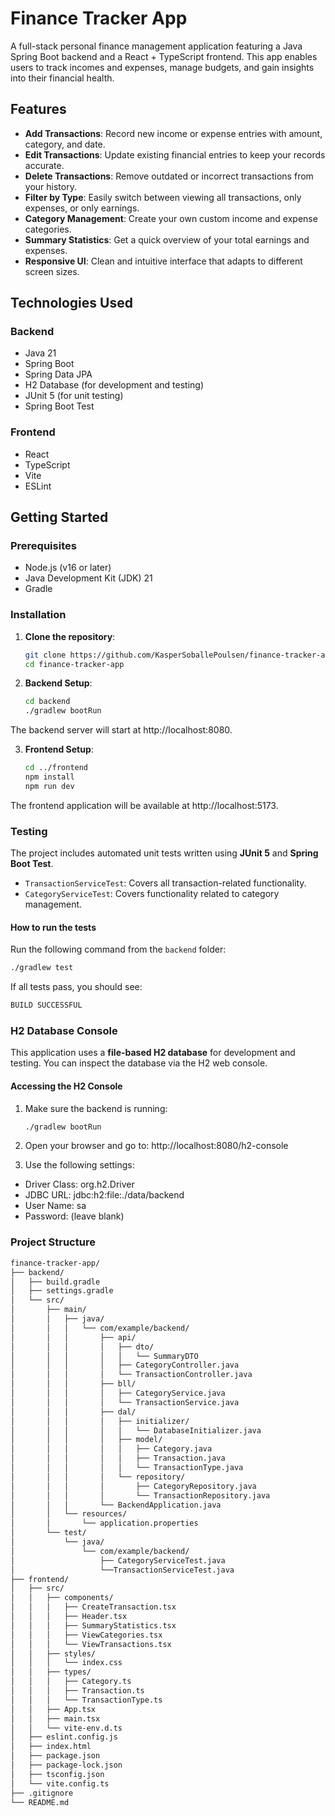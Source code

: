 # Finance Tracker App

A full-stack personal finance management application featuring a Java Spring Boot backend and a React + TypeScript frontend. This app enables users to track incomes and expenses, manage budgets, and gain insights into their financial health.

## Features
- **Add Transactions**: Record new income or expense entries with amount, category, and date.
- **Edit Transactions**: Update existing financial entries to keep your records accurate.
- **Delete Transactions**: Remove outdated or incorrect transactions from your history.
- **Filter by Type**: Easily switch between viewing all transactions, only expenses, or only earnings.
- **Category Management**: Create your own custom income and expense categories.
- **Summary Statistics**: Get a quick overview of your total earnings and expenses.
- **Responsive UI**: Clean and intuitive interface that adapts to different screen sizes.



## Technologies Used

### Backend
- Java 21
- Spring Boot
- Spring Data JPA
- H2 Database (for development and testing)
- JUnit 5 (for unit testing)
- Spring Boot Test

### Frontend
- React
- TypeScript
- Vite
- ESLint

## Getting Started

### Prerequisites
- Node.js (v16 or later)
- Java Development Kit (JDK) 21
- Gradle

### Installation

1. **Clone the repository**:

   ```bash
   git clone https://github.com/KasperSoballePoulsen/finance-tracker-app.git
   cd finance-tracker-app

2. **Backend Setup**:

   ```bash
   cd backend
   ./gradlew bootRun

The backend server will start at http://localhost:8080.

3. **Frontend Setup**:

   ```bash
   cd ../frontend
   npm install
   npm run dev

The frontend application will be available at http://localhost:5173.

### Testing

The project includes automated unit tests written using **JUnit 5** and **Spring Boot Test**.

- `TransactionServiceTest`: Covers all transaction-related functionality.
- `CategoryServiceTest`: Covers functionality related to category management.

#### How to run the tests

Run the following command from the `backend` folder:

   ```bash
   ./gradlew test
   
```
If all tests pass, you should see:
   ```bash
   BUILD SUCCESSFUL
```

### H2 Database Console

This application uses a **file-based H2 database** for development and testing. You can inspect the database via the H2 web console.

#### Accessing the H2 Console

1. Make sure the backend is running:

   ```bash
   ./gradlew bootRun
   
2. Open your browser and go to:
http://localhost:8080/h2-console

3. Use the following settings:
- Driver Class: org.h2.Driver
- JDBC URL: jdbc:h2:file:./data/backend
- User Name: sa
- Password: (leave blank)


### Project Structure
```bash
finance-tracker-app/
├── backend/
│   ├── build.gradle
│   ├── settings.gradle
│   └── src/
│       ├── main/
│       │   ├── java/
│       │   │   └── com/example/backend/
│       │   │       ├── api/
│       │   │       │   ├── dto/
│       │   │       │   │   └── SummaryDTO 
│       │   │       │   ├── CategoryController.java
│       │   │       │   └── TransactionController.java
│       │   │       ├── bll/
│       │   │       │   ├── CategoryService.java
│       │   │       │   └── TransactionService.java
│       │   │       ├── dal/
│       │   │       │   ├── initializer/
│       │   │       │   │   └── DatabaseInitializer.java
│       │   │       │   ├── model/
│       │   │       │   │   ├── Category.java
│       │   │       │   │   ├── Transaction.java
│       │   │       │   │   └── TransactionType.java
│       │   │       │   └── repository/
│       │   │       │       ├── CategoryRepository.java
│       │   │       │       └── TransactionRepository.java
│       │   │       └── BackendApplication.java
│       │   └── resources/
│       │       └── application.properties
│       └── test/
│           └── java/
│               └── com/example/backend/
│                   ├── CategoryServiceTest.java
│                   └──TransactionServiceTest.java
├── frontend/
│   ├── src/
│   │   ├── components/
│   │   │   ├── CreateTransaction.tsx
│   │   │   ├── Header.tsx
│   │   │   ├── SummaryStatistics.tsx
│   │   │   ├── ViewCategories.tsx
│   │   │   └── ViewTransactions.tsx
│   │   ├── styles/
│   │   │   └── index.css
│   │   ├── types/
│   │   │   ├── Category.ts
│   │   │   ├── Transaction.ts
│   │   │   └── TransactionType.ts
│   │   ├── App.tsx
│   │   ├── main.tsx
│   │   └── vite-env.d.ts
│   ├── eslint.config.js
│   ├── index.html
│   ├── package.json
│   ├── package-lock.json
│   ├── tsconfig.json
│   └── vite.config.ts
├── .gitignore
└── README.md


